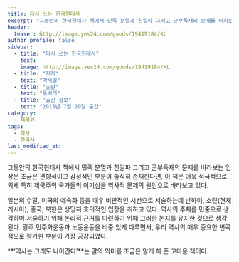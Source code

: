 ```yaml
---
title: 다시 쓰는 한국현대사
excerpt: "그동안의 한국현대사 책에서 민족 분열과 친일파 그리고 군부독재의 문제를 바라보는 입장은 조금은 편향적이고 감정적인 부분이 솔직히 존재한다면, 이 책은 더욱 적극적으로 외세 특히 제국주의 국가들의 이기심을 역사적 문제의 원인으로 바라보고 있다."
header:
  teaser: http://image.yes24.com/goods/19419184/XL
author_profile: false
sidebar:
  - title: "다시 쓰는 한국현대사"
    text:
    image: http://image.yes24.com/goods/19419184/XL
  - title: "저자"
    text: "박세길"
  - title: "출판"
    text: "돌베개"
  - title: "출간 정보"
    text: "2015년 7월 20일 출간"
category:
  - 책리뷰
tags:
  - 역사
  - 한국사
last_modified_at:
---
```


그동안의 한국현대사 책에서 민족 분열과 친일파 그리고 군부독재의 문제를 바라보는 입장은 조금은 편향적이고 감정적인 부분이 솔직히 존재한다면, 이 책은 더욱 적극적으로 외세 특히 제국주의 국가들의 이기심을 역사적 문제의 원인으로 바라보고 있다.

일본의 수탈, 미국의 예속화 등을 매우 비판적인 시선으로 서술하는데 반하여, 소련(현재 러시아), 중국, 북한은 상당히 호의적인 입장을 취하고 있다. 역사의 주체를 민중으로 생각하며 서술하기 위해 논리적 근거를 마련하기 위해 그러한 논지를 유지한 것으로 생각된다. 광주 민주화운동과 노동운동을 비중 있게 다루면서, 우리 역사의 매우 중요한 변곡점으로 평가한 부분이 가장 공감되었다. 

**‘역사는 그래도 나아간다’**는 말의 의미를 조금은 알게 해 준 고마운 책이다.

